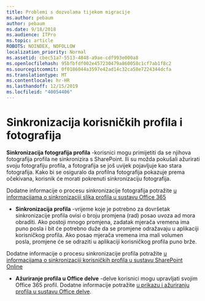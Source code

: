 ```yaml
---
title: Problemi s dozvolama tijekom migracije
ms.author: pebaum
author: pebaum
ms.date: 9/18/2018
ms.audience: ITPro
ms.topic: article
ROBOTS: NOINDEX, NOFOLLOW
localization_priority: Normal
ms.assetid: cbec51a7-5513-4848-a9ae-cdf993e000a8
ms.openlocfilehash: 95bfbfdf002e457230479a860058c1cf7ab1f8c2
ms.sourcegitcommit: 0f0186044a3597e42ad14c32ca58e7224344dcfa
ms.translationtype: MT
ms.contentlocale: hr-HR
ms.lasthandoff: 12/15/2019
ms.locfileid: "40054406"
---
```

# <a name="user-profile-and-photo-synchronization"></a>Sinkronizacija korisničkih profila i fotografija

 **Sinkronizacija fotografija profila** -korisnici mogu primijetiti da se njihova fotografija profila ne sinkronizira s SharePoint. Ili su možda pokušali ažurirati svoju fotografiju profila, a fotografija se još uvijek pojavljuje kao stara fotografija. Kako bi se osiguralo da profilna fotografija pokazuje prema očekivana, korisnik će morati pokrenuti sinkronizaciju fotografija. 
  
Dodatne informacije o procesu sinkronizacije fotografija potražite [u informacijama o sinkronizaciji slika profila u sustavu Office 365](https://go.microsoft.com/fwlink/?linkid=2022634)
  
- **Sinkronizacija profila** -vrijeme koje je potrebno za dovršetak sinkronizacije profila ovisi o broju promjena (rad) posao uvoza ad mora obraditi. Ako postoji mnogo promjena, zadatak mjerača vremena ima puno posla i bit će potrebno duže da se promjene odražavaju u aplikaciji korisničkog profila. Ako posao mjerača vremena ima mali volumen posla, promjene će se odraziti u aplikaciji korisničkog profila puno brže. 
  
Dodatne informacije o procesu sinkronizacije profila potražite [u informacijama o sinkronizaciji korisničkih profila u sustavu SharePoint Online](https://go.microsoft.com/fwlink/?linkid=2022639)
    
- **Ažuriranje profila u Office delve** -delve korisnici mogu upravljati svojim Office 365 profil. Dodatne informacije potražite [u prikazu i ažuriranju profila u sustavu Office delve](https://support.office.com/article/View-and-update-your-profile-in-Office-Delve-4e84343b-eedf-45a1-aeb9-8627ccca14ba).
    

